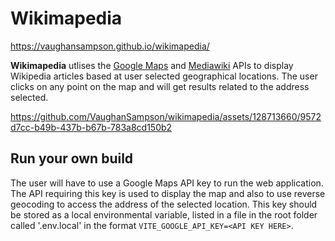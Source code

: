 # Wikimapedia
https://vaughansampson.github.io/wikimapedia/

**Wikimapedia** utlises the [Google Maps](https://developers.google.com/maps) and [Mediawiki](https://www.mediawiki.org/wiki/API:Main_page) APIs to display Wikipedia articles based at user selected geographical locations. The user clicks on any point on the map and will get results related to the address selected.


https://github.com/VaughanSampson/wikimapedia/assets/128713660/9572d7cc-b49b-437b-b67b-783a8cd150b2


## Run your own build
The user will have to use a Google Maps API key to run the web application. The API requiring this key is used to display the map and also to use reverse geocoding to access the address of the selected location. This key should be stored as a local environmental variable, listed in a file in the root folder called '.env.local' in the format `VITE_GOOGLE_API_KEY=<API KEY HERE>`.
